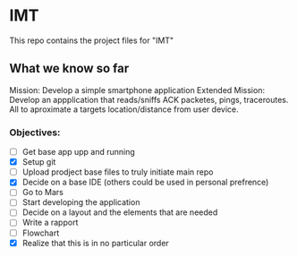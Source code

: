 # IMT
This repo contains the project files for "IMT"
## What we know so far 
Mission: Develop a simple smartphone application
Extended Mission: Develop an appplication that reads/sniffs ACK packetes, pings, traceroutes.
All to aproximate a targets location/distance from user device.
### Objectives:
- [ ] Get base app upp and running
- [x] Setup git
- [ ] Upload prodject base files to truly initiate main repo
- [x] Decide on a base IDE (others could be used in personal prefrence)
- [ ] Go to Mars
- [ ] Start developing the application
- [ ] Decide on a layout and the elements that are needed
- [ ] Write a rapport
- [ ] Flowchart
- [x] Realize that this is in no particular order
